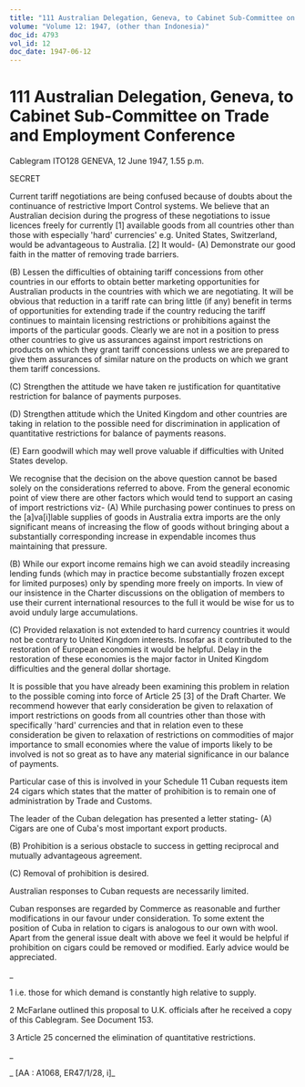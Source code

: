 ```yaml
---
title: "111 Australian Delegation, Geneva, to Cabinet Sub-Committee on Trade and Employment Conference"
volume: "Volume 12: 1947, (other than Indonesia)"
doc_id: 4793
vol_id: 12
doc_date: 1947-06-12
---
```


# 111 Australian Delegation, Geneva, to Cabinet Sub-Committee on Trade and Employment Conference

Cablegram ITO128 GENEVA, 12 June 1947, 1.55 p.m.

SECRET

Current tariff negotiations are being confused because of doubts about the continuance of restrictive Import Control systems. We believe that an Australian decision during the progress of these negotiations to issue licences freely for currently [1] available goods from all countries other than those with especially 'hard' currencies' e.g. United States, Switzerland, would be advantageous to Australia. [2] It would- (A) Demonstrate our good faith in the matter of removing trade barriers.

(B) Lessen the difficulties of obtaining tariff concessions from other countries in our efforts to obtain better marketing opportunities for Australian products in the countries with which we are negotiating. It will be obvious that reduction in a tariff rate can bring little (if any) benefit in terms of opportunities for extending trade if the country reducing the tariff continues to maintain licensing restrictions or prohibitions against the imports of the particular goods. Clearly we are not in a position to press other countries to give us assurances against import restrictions on products on which they grant tariff concessions unless we are prepared to give them assurances of similar nature on the products on which we grant them tariff concessions.

(C) Strengthen the attitude we have taken re justification for quantitative restriction for balance of payments purposes.

(D) Strengthen attitude which the United Kingdom and other countries are taking in relation to the possible need for discrimination in application of quantitative restrictions for balance of payments reasons.

(E) Earn goodwill which may well prove valuable if difficulties with United States develop.

We recognise that the decision on the above question cannot be based solely on the considerations referred to above. From the general economic point of view there are other factors which would tend to support an casing of import restrictions viz- (A) While purchasing power continues to press on the [a]va[i]lable supplies of goods in Australia extra imports are the only significant means of increasing the flow of goods without bringing about a substantially corresponding increase in expendable incomes thus maintaining that pressure.

(B) While our export income remains high we can avoid steadily increasing lending funds (which may in practice become substantially frozen except for limited purposes) only by spending more freely on imports. In view of our insistence in the Charter discussions on the obligation of members to use their current international resources to the full it would be wise for us to avoid unduly large accumulations.

(C) Provided relaxation is not extended to hard currency countries it would not be contrary to United Kingdom interests. Insofar as it contributed to the restoration of European economies it would be helpful. Delay in the restoration of these economies is the major factor in United Kingdom difficulties and the general dollar shortage.

It is possible that you have already been examining this problem in relation to the possible coming into force of Article 25 [3] of the Draft Charter. We recommend however that early consideration be given to relaxation of import restrictions on goods from all countries other than those with specifically 'hard' currencies and that in relation even to these consideration be given to relaxation of restrictions on commodities of major importance to small economies where the value of imports likely to be involved is not so great as to have any material significance in our balance of payments.

Particular case of this is involved in your Schedule 11 Cuban requests item 24 cigars which states that the matter of prohibition is to remain one of administration by Trade and Customs.

The leader of the Cuban delegation has presented a letter stating- (A) Cigars are one of Cuba's most important export products.

(B) Prohibition is a serious obstacle to success in getting reciprocal and mutually advantageous agreement.

(C) Removal of prohibition is desired.

Australian responses to Cuban requests are necessarily limited.

Cuban responses are regarded by Commerce as reasonable and further modifications in our favour under consideration. To some extent the position of Cuba in relation to cigars is analogous to our own with wool. Apart from the general issue dealt with above we feel it would be helpful if prohibition on cigars could be removed or modified. Early advice would be appreciated.

_

1 i.e. those for which demand is constantly high relative to supply.

2 McFarlane outlined this proposal to U.K. officials after he received a copy of this Cablegram. See Document 153.

3 Article 25 concerned the elimination of quantitative restrictions.

_

_ [AA : A1068, ER47/1/28, i]_
